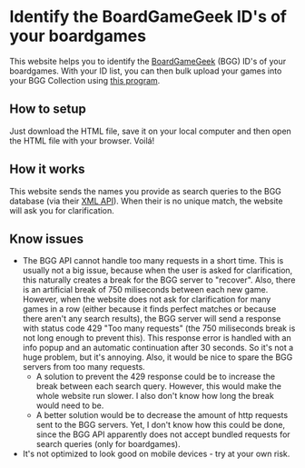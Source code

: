 # Identify the BoardGameGeek ID's of your boardgames

This website helps you to identify the [BoardGameGeek](https://boardgamegeek.com/) (BGG) ID's of your boardgames. With your ID list, you can then bulk upload your games into your BGG Collection using [this program](#).

## How to setup

Just download the HTML file, save it on your local computer and then open the HTML file with your browser. Voilá!

## How it works

This website sends the names you provide as search queries to the BGG database (via their [XML API](https://boardgamegeek.com/wiki/page/BGG_XML_API2)). When their is no unique match, the website will ask you for clarification.

## Know issues

- The BGG API cannot handle too many requests in a short time. This is usually not a big issue, because when the user is asked for clarification, this naturally creates a break for the BGG server to "recover". Also, there is an artificial break of 750 miliseconds between each new game. However, when the website does not ask for clarification for many games in a row (either because it finds perfect matches or because there aren't any search results), the BGG server will send a response with status code 429 "Too many requests" (the 750 miliseconds break is not long enough to prevent this). This response error is handled with an info popup and an automatic continuation after 30 seconds. So it's not a huge problem, but it's annoying. Also, it would be nice to spare the BGG servers from too many requests.
  - A solution to prevent the 429 response could be to increase the break between each search query. However, this would make the whole website run slower. I also don't know how long the break would need to be.
  - A better solution would be to decrease the amount of http requests sent to the BGG servers. Yet, I don't know how this could be done, since the BGG API apparently does not accept bundled requests for search queries (only for boardgames).
- It's not optimized to look good on mobile devices - try at your own risk.
